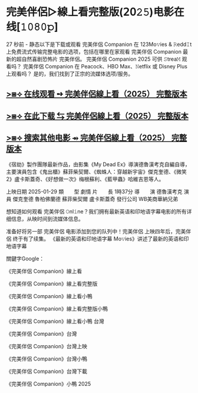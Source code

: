 # 完美伴侶▷線上看完整版(𝟤𝟢𝟸𝟻)电影在线[𝟷𝟶𝟾𝟶𝚙]

27 秒前 - 静态以下是下载或观看 完美伴侶 Companion 在 123Mo𝚟ies & 𝚁edd𝙸t 上免费流式传输完整电影的选项，包括在哪里在家观看 完美伴侶 Companion 最新的超自然喜剧恐怖片 完美伴侶。 完美伴侶 Companion 2025 可供 𝚂trea𝙼 观看吗？ 完美伴侶 Companion 在 Peacock、HBO Max、𝙽etflix 或 Disney Plus 上观看吗？ 是的，我们找到了正宗的流媒体选项/服务。

## [>⧆⟢ 在线观看 ➺ 完美伴侶線上看（2025） 完整版本](https://cutt.ly/He7rxTkt)

## [>⧆⟢ 在此下载 ⇆ 完美伴侶線上看（2025） 完整版本](https://cutt.ly/He7rxTkt)

## [>⧆⟢ 搜索其他电影 ⇴ 完美伴侶線上看（2025） 完整版本](https://cutt.ly/He7rxTkt)

《宿劫》製作團隊最新作品，由影集《My Dead Ex》導演德魯漢考克自編自導，主要演員包含《鬼出櫃》蘇菲柴契爾、《蜘蛛人：穿越新宇宙》傑克奎德、《微笑2》盧卡斯蓋奇、《好想做一次》梅根蘇利、《藍甲蟲》哈維吉恩等人。


上映日期	2025-01-29
類　　型	劇情
片　　長	1時37分
導　　演	德魯漢考克
演　　員	傑克奎德 魯柏佛蘭德 蘇菲柴契爾 盧卡斯蓋奇
發行公司	WB美商華納兄弟

想知道如何观看 完美伴侶 𝙾nl𝚒ne？我们拥有最新英语和印地语字幕电影的所有详细信息，从映时间到流媒体信息。

准备好将另一部 完美伴侶 电影添加到您的队列中！完美伴侶 上映四年后，完美伴侶 终于有了续集。 《最新的英语和印地语字幕 Mo𝚟ies》讲述了最新的英语和印地语字幕

關鍵字Google：

《完美伴侶 Companion》線上看

《完美伴侶 Companion》線上看完整版

《完美伴侶 Companion》線上看小鴨

《完美伴侶 Companion》線上看完整版小鴨

《完美伴侶 Companion》線上看小鴨 台灣

《完美伴侶 Companion》台灣

《完美伴侶 Companion》台灣上映

《完美伴侶 Companion》台灣小鴨

《完美伴侶 Companion》台灣下載

《完美伴侶 Companion》小鴨 2025
